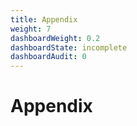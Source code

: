 ```yaml
---
title: Appendix
weight: 7
dashboardWeight: 0.2
dashboardState: incomplete
dashboardAudit: 0
---
```


# Appendix